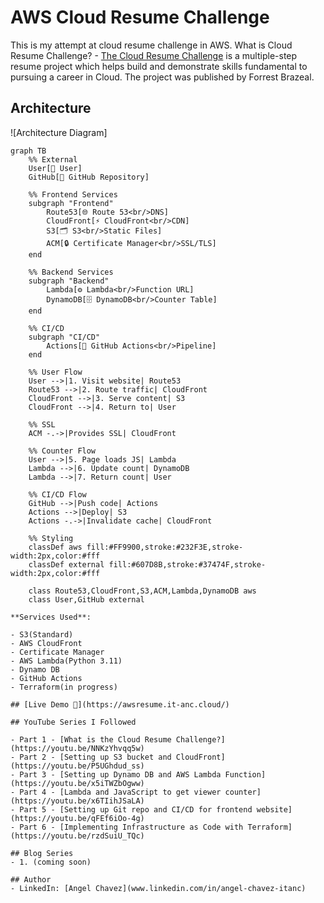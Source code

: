 # AWS Cloud Resume Challenge

This is my attempt at cloud resume challenge in AWS.
What is Cloud Resume Challenge? - [The Cloud Resume Challenge](https://cloudresumechallenge.dev/) is a multiple-step resume project which helps build and demonstrate skills fundamental to pursuing a career in Cloud. The project was published by Forrest Brazeal.

## Architecture

![Architecture Diagram]

```mermaid
graph TB
    %% External
    User[👤 User]
    GitHub[📁 GitHub Repository]
    
    %% Frontend Services
    subgraph "Frontend"
        Route53[🌐 Route 53<br/>DNS]
        CloudFront[⚡ CloudFront<br/>CDN]
        S3[🗂️ S3<br/>Static Files]
        ACM[🔒 Certificate Manager<br/>SSL/TLS]
    end
    
    %% Backend Services  
    subgraph "Backend"
        Lambda[⚙️ Lambda<br/>Function URL]
        DynamoDB[🗄️ DynamoDB<br/>Counter Table]
    end
    
    %% CI/CD
    subgraph "CI/CD"
        Actions[🔄 GitHub Actions<br/>Pipeline]
    end
    
    %% User Flow
    User -->|1. Visit website| Route53
    Route53 -->|2. Route traffic| CloudFront
    CloudFront -->|3. Serve content| S3
    CloudFront -->|4. Return to| User
    
    %% SSL
    ACM -.->|Provides SSL| CloudFront
    
    %% Counter Flow
    User -->|5. Page loads JS| Lambda
    Lambda -->|6. Update count| DynamoDB
    Lambda -->|7. Return count| User
    
    %% CI/CD Flow
    GitHub -->|Push code| Actions
    Actions -->|Deploy| S3
    Actions -.->|Invalidate cache| CloudFront
    
    %% Styling
    classDef aws fill:#FF9900,stroke:#232F3E,stroke-width:2px,color:#fff
    classDef external fill:#607D8B,stroke:#37474F,stroke-width:2px,color:#fff
    
    class Route53,CloudFront,S3,ACM,Lambda,DynamoDB aws
    class User,GitHub external

**Services Used**:

- S3(Standard)
- AWS CloudFront
- Certificate Manager
- AWS Lambda(Python 3.11)
- Dynamo DB
- GitHub Actions
- Terraform(in progress)

## [Live Demo 🔗](https://awsresume.it-anc.cloud/)

## YouTube Series I Followed

- Part 1 - [What is the Cloud Resume Challenge?](https://youtu.be/NNKzYhvqq5w)
- Part 2 - [Setting up S3 bucket and CloudFront](https://youtu.be/P5UGhdud_ss)
- Part 3 - [Setting up Dynamo DB and AWS Lambda Function](https://youtu.be/x5iTWZbOgww)
- Part 4 - [Lambda and JavaScript to get viewer counter](https://youtu.be/x6TIihJSaLA)
- Part 5 - [Setting up Git repo and CI/CD for frontend website](https://youtu.be/qFEf6iOo-4g)
- Part 6 - [Implementing Infrastructure as Code with Terraform](https://youtu.be/rzdSuiU_TQc)

## Blog Series
- 1. (coming soon)
 
## Author
- LinkedIn: [Angel Chavez](www.linkedin.com/in/angel-chavez-itanc)
